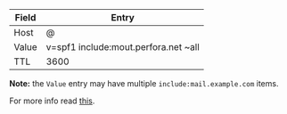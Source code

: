 | Field | Entry                                |
|-------| -------------------------------------|
| Host  |  @                                   |
| Value | v=spf1 include:mout.perfora.net ~all | 
| TTL   |  3600                                |

**Note:** the `Value` entry may have multiple `include:mail.example.com` items.

For more info read [this](https://support.google.com/a/answer/33786).